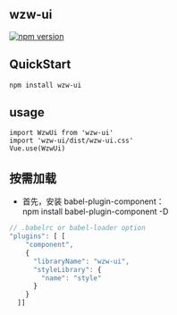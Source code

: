 ## wzw-ui
[![npm version](https://badge.fury.io/js/wzw-ui.svg)](https://badge.fury.io/js/wzw-ui)
## QuickStart
```base
npm install wzw-ui
```

## usage
```
import WzwUi from 'wzw-ui'
import 'wzw-ui/dist/wzw-ui.css'
Vue.use(WzwUi)
```

## 按需加载 
- 首先，安装 babel-plugin-component：  
npm install babel-plugin-component -D
```js
// .babelrc or babel-loader option
"plugins": [ [
    "component",
    {
      "libraryName": "wzw-ui",
      "styleLibrary": {
        "name": "style"
      }
    }
  ]]
```
